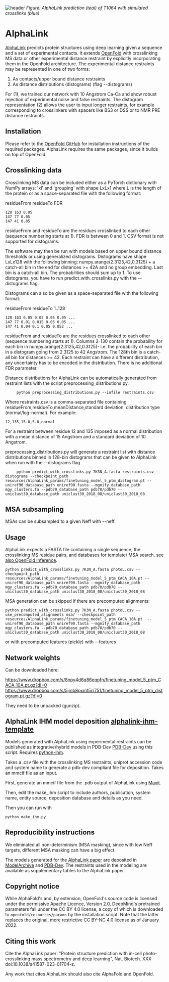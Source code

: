 ![header ](imgs/T1064_pred.png)
_Figure: AlphaLink prediction (teal) of T1064 with simulated crosslinks (blue)_

# AlphaLink

[AlphaLink](https://www.nature.com/articles/s41587-023-01704-z) predicts protein structures using deep learning given a sequence and a set of experimental contacts. It extends [OpenFold](https://github.com/aqlaboratory/openfold) with crosslinking MS data or other experimental distance restraint by explicitly incorporating them in the OpenFold architecture. The experimental distance restraints may be represented in one of two forms:

1. As contacts/upper bound distance restraints
2. As distance distributions (distograms) (flag --distograms)

For (1), we trained our network with 10 Angstrom Ca-Ca and show robust rejection of experimental noise and false restraints. The distogram representation (2) allows the user to input longer restraints, for example corresponding to crosslinkers with spacers like BS3 or DSS or to NMR PRE distance restraints.


## Installation

Please refer to the [OpenFold GitHub](https://github.com/aqlaboratory/openfold#installation-linux) for installation instructions of the required packages. AlphaLink requires the same packages, since it builds on top of OpenFold.  

## Crosslinking data

Crosslinking MS data can be included either as a PyTorch dictionary with NumPy arrays: 'xl' and 'grouping' with shape LxLx1 where L is the length of the protein or as a space-separated file with the following format:

residueFrom residueTo FDR
```
128 163 0.05
147 77 0.05
147 41 0.05
```

residueFrom and residueTo are the residues crosslinked to each other (sequence numbering starts at 1). FDR is between 0 and 1. CSV format is not supported for distograms.

The software may then be run with models based on upper bound distance thresholds or using generalized distograms. Distograms have shape LxLx128 with the following binning: numpy.arange(2.3125,42,0.3125) + a catch-all bin in the end for distances >= 42A and no group embedding. Last bin is a catch-all bin. The probabilities should sum up to 1. To use distograms, you have to run predict_with_crosslinks.py with the --distograms flag.

Distograms can also be given as a space-separated file with the following format:

residueFrom residueTo 1..128
```
128 163 0.05 0.05 0.05 0.05 ...
147 77 0.01 0.015 0.05 0.05 ...
147 41 0.04 0.1 0.05 0.052 ...
```
residueFrom and residueTo are the residues crosslinked to each other (sequence numbering starts at 1). Columns 2-130 contain the probability for each bin in numpy.arange(2.3125,42,0.3125)- i.e. the probability of each bin in a distogram going from 2.3125 to 42 Angstrom. The 128th bin is a catch-all bin for distances >= 42. Each restraint can have a different distribution, any uncertainty has to be encoded in the distribution. There is no additional FDR parameter.

Distance distributions for AlphaLink can be automatically generated from restraint lists with the script preprocessing_distributions.py.
```
     python preprocessing_distributions.py --infile restraints.csv
```

Where restraints.csv is a comma-separated file containing residueFrom,residueTo,meanDistance,standard deviation, distribution type (normal/log-normal). For example:

    12,135,15.0,5.0,normal
    
For a restraint between residue 12 and 135 imposed as a normal distribution with a mean distance of 15 Angstrom and a standard deviation of 10 Angstrom.

preprocessing_distributions.py will generate a restraint list with distance distributions binned in 128-bin distograms that can be given to AlphaLink when run with the --distograms flag

```
     python predict_with_crosslinks.py 7K3N_A.fasta restraints.csv --distograms --checkpoint_path resources/AlphaLink_params/finetuning_model_5_ptm_distogram.pt --uniref90_database_path uniref90.fasta --mgnify_database_path mgy_clusters.fa --pdb70_database_path pdb70/pdb70 --uniclust30_database_path uniclust30_2018_08/uniclust30_2018_08
```
## MSA subsampling

MSAs can be subsampled to a given Neff with --neff. 

## Usage

AlphaLink expects a FASTA file containing a single sequence, the crosslinking MS residue pairs, and databases for template/ MSA search, [see also OpenFold Inference](https://github.com/aqlaboratory/openfold#inference).

```
python predict_with_crosslinks.py 7K3N_A.fasta photoL.csv --checkpoint_path resources/AlphaLink_params/finetuning_model_5_ptm_CACA_10A.pt --uniref90_database_path uniref90.fasta --mgnify_database_path mgy_clusters.fa --pdb70_database_path pdb70/pdb70 --uniclust30_database_path uniclust30_2018_08/uniclust30_2018_08
```

MSA generation can be skipped if there are precomputed alignments:

```
python predict_with_crosslinks.py 7K3N_A.fasta photoL.csv --use_precomputed_alignments msa/ --checkpoint_path resources/AlphaLink_params/finetuning_model_5_ptm_CACA_10A.pt  --uniref90_database_path uniref90.fasta --mgnify_database_path mgy_clusters.fa --pdb70_database_path pdb70/pdb70 --uniclust30_database_path uniclust30_2018_08/uniclust30_2018_08
```

or with precomputed features (pickle) with --features

## Network weights

Can be downloaded here: 

https://www.dropbox.com/s/8npy4d6q86eqpfn/finetuning_model_5_ptm_CACA_10A.pt.gz?dl=0 
https://www.dropbox.com/s/5jmb8pxmt5rr751/finetuning_model_5_ptm_distogram.pt.gz?dl=0

They need to be unpacked (gunzip).

## AlphaLink IHM model deposition [alphalink-ihm-template](https://github.com/grandrea/alphalink-ihm-template)

Models generated with AlphaLink using experimental restraints can be published as integrative/hybrid models in PDB-Dev [PDB-Dev](https://pdb-dev.wwpdb.org/) using this script. Requires [python-ihm](https://github.com/ihmwg/python-ihm).

Takes a .csv file with the crosslinking MS restraints, uniprot accession code and system name to generate a pdb-dev compliant file for deposition. Takes an mmcif file as an input.

First, generate an mmcif file from the .pdb output of AlphaLink using [Maxit](https://sw-tools.rcsb.org/apps/MAXIT/index.html).

Then, edit the make_ihm script to include authors, publication, system name, entity source, deposition database and details as you need.

Then you can run with

```
python make_ihm.py
```

## Reproducibility instructions

We eliminated all non-determinism (MSA masking), since with low Neff targets, different MSA masking can have a big effect.

The models generated for the [AlphaLink paper](https://www.nature.com/articles/s41587-023-01704-z) are deposited in [ModelArchive](https://modelarchive.org/doi/10.5452/ma-rap-alink) and [PDB-Dev](https://pdb-dev.wwpdb.org/entry.html?PDBDEV_00000165). The restraints used in the modeling are available as supplementary tables to the AlphaLink paper.

## Copyright notice

While AlphaFold's and, by extension, OpenFold's source code is licensed under
the permissive Apache Licence, Version 2.0, DeepMind's pretrained parameters 
fall under the CC BY 4.0 license, a copy of which is downloaded to 
`openfold/resources/params` by the installation script. Note that the latter
replaces the original, more restrictive CC BY-NC 4.0 license as of January 2022.

## Citing this work

Cite the AlphaLink paper:
"Protein structure prediction with in-cell photo-crosslinking mass spectrometry and deep learning", Nat. Biotech. XXX doi:10.1038/s41587-023-01704-z.

Any work that cites AlphaLink should also cite AlphaFold and OpenFold.
